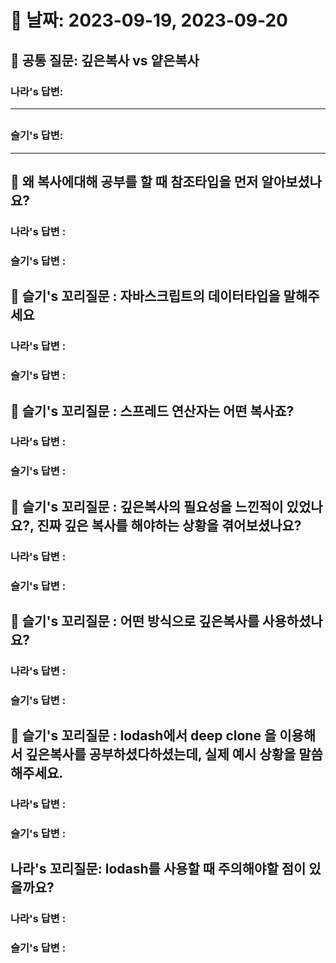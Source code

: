 # 📆 날짜: 2023-09-19, 2023-09-20

## 🎯 공통 질문: 깊은복사 vs 얕은복사

### 나라's 답변:

---

## <!-- 답변 -->

### 슬기's 답변:

---

## <!-- 답변 -->

## 🔗 왜 복사에대해 공부를 할 때 참조타입을 먼저 알아보셨나요?

### 나라's 답변 :

### 슬기's 답변 :

## 🔗 슬기's 꼬리질문 : 자바스크립트의 데이터타입을 말해주세요

### 나라's 답변 :

### 슬기's 답변 :

## 🔗 슬기's 꼬리질문 : 스프레드 연산자는 어떤 복사죠?

### 나라's 답변 :

### 슬기's 답변 :

## 🔗 슬기's 꼬리질문 : 깊은복사의 필요성을 느낀적이 있었나요?, 진짜 깊은 복사를 해야하는 상황을 겪어보셨나요?

### 나라's 답변 :

### 슬기's 답변 :

## 🔗 슬기's 꼬리질문 : 어떤 방식으로 깊은복사를 사용하셨나요?

### 나라's 답변 :

### 슬기's 답변 :

## 🔗 슬기's 꼬리질문 : lodash에서 deep clone 을 이용해서 깊은복사를 공부하셨다하셨는데, 실제 예시 상황을 말씀해주세요.

### 나라's 답변 :

### 슬기's 답변 :

## 나라's 꼬리질문: lodash를 사용할 때 주의해야할 점이 있을까요?

### 나라's 답변 :

### 슬기's 답변 :
